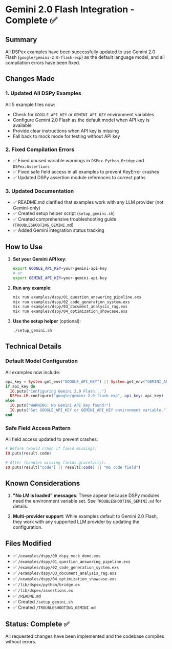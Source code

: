 # Gemini 2.0 Flash Integration - Complete ✅

## Summary

All DSPex examples have been successfully updated to use Gemini 2.0 Flash (`google/gemini-2.0-flash-exp`) as the default language model, and all compilation errors have been fixed.

## Changes Made

### 1. Updated All DSPy Examples
All 5 example files now:
- Check for `GOOGLE_API_KEY` or `GEMINI_API_KEY` environment variables
- Configure Gemini 2.0 Flash as the default model when API key is available
- Provide clear instructions when API key is missing
- Fall back to mock mode for testing without API key

### 2. Fixed Compilation Errors
- ✅ Fixed unused variable warnings in `DSPex.Python.Bridge` and `DSPex.Assertions`
- ✅ Fixed safe field access in all examples to prevent KeyError crashes
- ✅ Updated DSPy assertion module references to correct paths

### 3. Updated Documentation
- ✅ README.md clarified that examples work with any LLM provider (not Gemini-only)
- ✅ Created setup helper script (`setup_gemini.sh`)
- ✅ Created comprehensive troubleshooting guide (`TROUBLESHOOTING_GEMINI.md`)
- ✅ Added Gemini integration status tracking

## How to Use

1. **Set your Gemini API key**:
   ```bash
   export GOOGLE_API_KEY=your-gemini-api-key
   # or
   export GEMINI_API_KEY=your-gemini-api-key
   ```

2. **Run any example**:
   ```bash
   mix run examples/dspy/01_question_answering_pipeline.exs
   mix run examples/dspy/02_code_generation_system.exs
   mix run examples/dspy/03_document_analysis_rag.exs
   mix run examples/dspy/04_optimization_showcase.exs
   ```

3. **Use the setup helper** (optional):
   ```bash
   ./setup_gemini.sh
   ```

## Technical Details

### Default Model Configuration
All examples now include:
```elixir
api_key = System.get_env("GOOGLE_API_KEY") || System.get_env("GEMINI_API_KEY")
if api_key do
  IO.puts("Configuring Gemini 2.0 Flash...")
  DSPex.LM.configure("google/gemini-2.0-flash-exp", api_key: api_key)
else
  IO.puts("WARNING: No Gemini API key found!")
  IO.puts("Set GOOGLE_API_KEY or GEMINI_API_KEY environment variable.")
end
```

### Safe Field Access Pattern
All field access updated to prevent crashes:
```elixir
# Before (would crash if field missing):
IO.puts(result.code)

# After (handles missing fields gracefully):
IO.puts(result["code"] || result[:code] || "No code field")
```

## Known Considerations

1. **"No LM is loaded" messages**: These appear because DSPy modules need the environment variable set. See `TROUBLESHOOTING_GEMINI.md` for details.

2. **Multi-provider support**: While examples default to Gemini 2.0 Flash, they work with any supported LLM provider by updating the configuration.

## Files Modified

- ✅ `/examples/dspy/00_dspy_mock_demo.exs`
- ✅ `/examples/dspy/01_question_answering_pipeline.exs`
- ✅ `/examples/dspy/02_code_generation_system.exs`
- ✅ `/examples/dspy/03_document_analysis_rag.exs`
- ✅ `/examples/dspy/04_optimization_showcase.exs`
- ✅ `/lib/dspex/python/bridge.ex`
- ✅ `/lib/dspex/assertions.ex`
- ✅ `/README.md`
- ✅ Created `/setup_gemini.sh`
- ✅ Created `/TROUBLESHOOTING_GEMINI.md`

## Status: Complete ✅

All requested changes have been implemented and the codebase compiles without errors.
